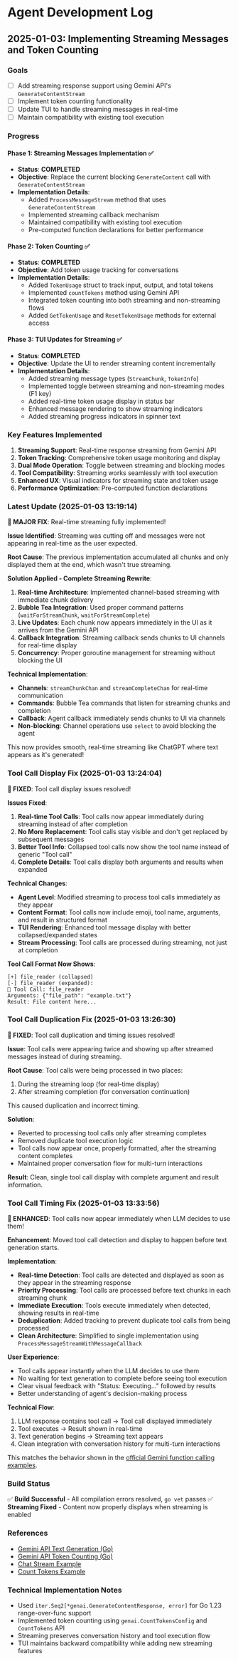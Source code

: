 # Agent Development Log

## 2025-01-03: Implementing Streaming Messages and Token Counting

### Goals
- [ ] Add streaming response support using Gemini API's `GenerateContentStream`
- [ ] Implement token counting functionality
- [ ] Update TUI to handle streaming messages in real-time
- [ ] Maintain compatibility with existing tool execution

### Progress

#### Phase 1: Streaming Messages Implementation ✅
- **Status**: **COMPLETED**
- **Objective**: Replace the current blocking `GenerateContent` call with `GenerateContentStream`
- **Implementation Details**:
  - Added `ProcessMessageStream` method that uses `GenerateContentStream`
  - Implemented streaming callback mechanism
  - Maintained compatibility with existing tool execution
  - Pre-computed function declarations for better performance

#### Phase 2: Token Counting ✅
- **Status**: **COMPLETED**
- **Objective**: Add token usage tracking for conversations
- **Implementation Details**:
  - Added `TokenUsage` struct to track input, output, and total tokens
  - Implemented `countTokens` method using Gemini API
  - Integrated token counting into both streaming and non-streaming flows
  - Added `GetTokenUsage` and `ResetTokenUsage` methods for external access

#### Phase 3: TUI Updates for Streaming ✅
- **Status**: **COMPLETED**  
- **Objective**: Update the UI to render streaming content incrementally
- **Implementation Details**:
  - Added streaming message types (`StreamChunk`, `TokenInfo`)
  - Implemented toggle between streaming and non-streaming modes (F1 key)
  - Added real-time token usage display in status bar
  - Enhanced message rendering to show streaming indicators
  - Added streaming progress indicators in spinner text

### Key Features Implemented
1. **Streaming Support**: Real-time response streaming from Gemini API
2. **Token Tracking**: Comprehensive token usage monitoring and display
3. **Dual Mode Operation**: Toggle between streaming and blocking modes
4. **Tool Compatibility**: Streaming works seamlessly with tool execution
5. **Enhanced UX**: Visual indicators for streaming state and token usage
6. **Performance Optimization**: Pre-computed function declarations

### Latest Update (2025-01-03 13:19:14)
**🚀 MAJOR FIX**: Real-time streaming fully implemented!

**Issue Identified**: Streaming was cutting off and messages were not appearing in real-time as the user expected.

**Root Cause**: The previous implementation accumulated all chunks and only displayed them at the end, which wasn't true streaming.

**Solution Applied - Complete Streaming Rewrite**:
1. **Real-time Architecture**: Implemented channel-based streaming with immediate chunk delivery
2. **Bubble Tea Integration**: Used proper command patterns (`waitForStreamChunk`, `waitForStreamComplete`) 
3. **Live Updates**: Each chunk now appears immediately in the UI as it arrives from the Gemini API
4. **Callback Integration**: Streaming callback sends chunks to UI channels for real-time display
5. **Concurrency**: Proper goroutine management for streaming without blocking the UI

**Technical Implementation**:
- **Channels**: `streamChunkChan` and `streamCompleteChan` for real-time communication
- **Commands**: Bubble Tea commands that listen for streaming chunks and completion
- **Callback**: Agent callback immediately sends chunks to UI via channels
- **Non-blocking**: Channel operations use `select` to avoid blocking the agent

This now provides smooth, real-time streaming like ChatGPT where text appears as it's generated!

### Tool Call Display Fix (2025-01-03 13:24:04)
**🔧 FIXED**: Tool call display issues resolved!

**Issues Fixed**:
1. **Real-time Tool Calls**: Tool calls now appear immediately during streaming instead of after completion
2. **No More Replacement**: Tool calls stay visible and don't get replaced by subsequent messages  
3. **Better Tool Info**: Collapsed tool calls now show the tool name instead of generic "Tool call"
4. **Complete Details**: Tool calls display both arguments and results when expanded

**Technical Changes**:
- **Agent Level**: Modified streaming to process tool calls immediately as they appear
- **Content Format**: Tool calls now include emoji, tool name, arguments, and result in structured format
- **TUI Rendering**: Enhanced tool message display with better collapsed/expanded states
- **Stream Processing**: Tool calls are processed during streaming, not just at completion

**Tool Call Format Now Shows**:
```
[+] file_reader (collapsed)
[-] file_reader (expanded):
🔧 Tool Call: file_reader
Arguments: {"file_path": "example.txt"}
Result: File content here...
```

### Tool Call Duplication Fix (2025-01-03 13:26:30)
**🔧 FIXED**: Tool call duplication and timing issues resolved!

**Issue**: Tool calls were appearing twice and showing up after streamed messages instead of during streaming.

**Root Cause**: Tool calls were being processed in two places:
1. During the streaming loop (for real-time display)
2. After streaming completion (for conversation continuation)

This caused duplication and incorrect timing.

**Solution**: 
- Reverted to processing tool calls only after streaming completes
- Removed duplicate tool execution logic
- Tool calls now appear once, properly formatted, after the streaming content completes
- Maintained proper conversation flow for multi-turn interactions

**Result**: Clean, single tool call display with complete argument and result information.

### Tool Call Timing Fix (2025-01-03 13:33:56)
**🎯 ENHANCED**: Tool calls now appear immediately when LLM decides to use them!

**Enhancement**: Moved tool call detection and display to happen before text generation starts.

**Implementation**:
- **Real-time Detection**: Tool calls are detected and displayed as soon as they appear in the streaming response
- **Priority Processing**: Tool calls are processed before text chunks in each streaming chunk
- **Immediate Execution**: Tools execute immediately when detected, showing results in real-time
- **Deduplication**: Added tracking to prevent duplicate tool calls from being processed
- **Clean Architecture**: Simplified to single implementation using `ProcessMessageStreamWithMessageCallback`

**User Experience**:
- Tool calls appear instantly when the LLM decides to use them
- No waiting for text generation to complete before seeing tool execution
- Clear visual feedback with "Status: Executing..." followed by results
- Better understanding of agent's decision-making process

**Technical Flow**:
1. LLM response contains tool call → Tool call displayed immediately
2. Tool executes → Result shown in real-time  
3. Text generation begins → Streaming text appears
4. Clean integration with conversation history for multi-turn interactions

This matches the behavior shown in the [official Gemini function calling examples](https://github.com/google-gemini/api-examples/blob/main/go/function_calling.go).

### Build Status
✅ **Build Successful** - All compilation errors resolved, `go vet` passes
✅ **Streaming Fixed** - Content now properly displays when streaming is enabled

### References
- [Gemini API Text Generation (Go)](https://ai.google.dev/gemini-api/docs/text-generation#go_5)
- [Gemini API Token Counting (Go)](https://ai.google.dev/gemini-api/docs/tokens?lang=go)
- [Chat Stream Example](https://github.com/googleapis/go-genai/blob/main/examples/chats/chat_stream.go)
- [Count Tokens Example](https://github.com/google-gemini/api-examples/blob/main/go/count_tokens.go)

### Technical Implementation Notes
- Used `iter.Seq2[*genai.GenerateContentResponse, error]` for Go 1.23 range-over-func support
- Implemented token counting using `genai.CountTokensConfig` and `CountTokens` API
- Streaming preserves conversation history and tool execution flow
- TUI maintains backward compatibility while adding new streaming features 